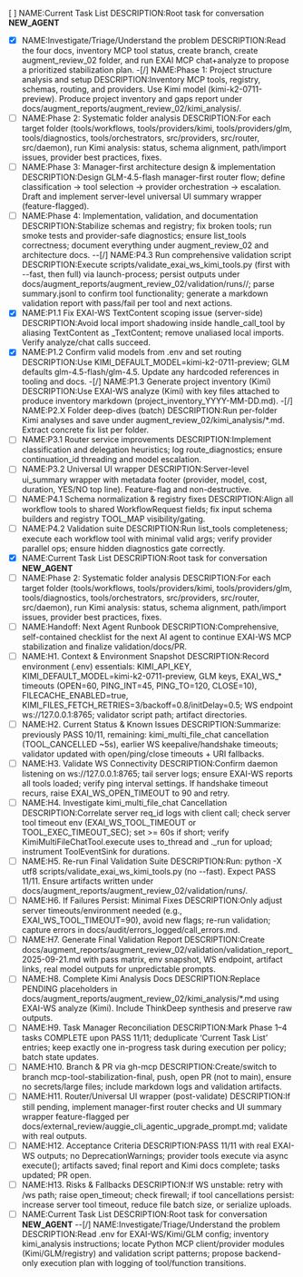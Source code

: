 [ ] NAME:Current Task List DESCRIPTION:Root task for conversation __NEW_AGENT__
-[x] NAME:Investigate/Triage/Understand the problem DESCRIPTION:Read the four docs, inventory MCP tool status, create branch, create augment_review_02 folder, and run EXAI MCP chat+analyze to propose a prioritized stabilization plan.
-[/] NAME:Phase 1: Project structure analysis and setup DESCRIPTION:Inventory MCP tools, registry, schemas, routing, and providers. Use Kimi model (kimi-k2-0711-preview). Produce project inventory and gaps report under docs/augment_reports/augment_review_02/kimi_analysis/.
-[ ] NAME:Phase 2: Systematic folder analysis DESCRIPTION:For each target folder (tools/workflows, tools/providers/kimi, tools/providers/glm, tools/diagnostics, tools/orchestrators, src/providers, src/router, src/daemon), run Kimi analysis: status, schema alignment, path/import issues, provider best practices, fixes.
-[ ] NAME:Phase 3: Manager-first architecture design & implementation DESCRIPTION:Design GLM-4.5-flash manager-first router flow; define classification → tool selection → provider orchestration → escalation. Draft and implement server-level universal UI summary wrapper (feature-flagged).
-[ ] NAME:Phase 4: Implementation, validation, and documentation DESCRIPTION:Stabilize schemas and registry; fix broken tools; run smoke tests and provider-safe diagnostics; ensure list_tools correctness; document everything under augment_review_02 and architecture docs.
--[/] NAME:P4.3 Run comprehensive validation script DESCRIPTION:Execute scripts/validate_exai_ws_kimi_tools.py (first with --fast, then full) via launch-process; persist outputs under docs/augment_reports/augment_review_02/validation/runs/<ts>/; parse summary.jsonl to confirm tool functionality; generate a markdown validation report with pass/fail per tool and next actions.
-[x] NAME:P1.1 Fix EXAI-WS TextContent scoping issue (server-side) DESCRIPTION:Avoid local import shadowing inside handle_call_tool by aliasing TextContent as _TextContent; remove unaliased local imports. Verify analyze/chat calls succeed.
-[x] NAME:P1.2 Confirm valid models from .env and set routing DESCRIPTION:Use KIMI_DEFAULT_MODEL=kimi-k2-0711-preview; GLM defaults glm-4.5-flash/glm-4.5. Update any hardcoded references in tooling and docs.
-[/] NAME:P1.3 Generate project inventory (Kimi) DESCRIPTION:Use EXAI-WS analyze (Kimi) with key files attached to produce inventory markdown (project_inventory_YYYY-MM-DD.md).
-[/] NAME:P2.X Folder deep-dives (batch) DESCRIPTION:Run per-folder Kimi analyses and save under augment_review_02/kimi_analysis/*.md. Extract concrete fix list per folder.
-[ ] NAME:P3.1 Router service improvements DESCRIPTION:Implement classification and delegation heuristics; log route_diagnostics; ensure continuation_id threading and model escalation.
-[ ] NAME:P3.2 Universal UI wrapper DESCRIPTION:Server-level ui_summary wrapper with metadata footer (provider, model, cost, duration, YES/NO top line). Feature-flag and non-destructive.
-[ ] NAME:P4.1 Schema normalization & registry fixes DESCRIPTION:Align all workflow tools to shared WorkflowRequest fields; fix input schema builders and registry TOOL_MAP visibility/gating.
-[ ] NAME:P4.2 Validation suite DESCRIPTION:Run list_tools completeness; execute each workflow tool with minimal valid args; verify provider parallel ops; ensure hidden diagnostics gate correctly.
-[x] NAME:Current Task List DESCRIPTION:Root task for conversation __NEW_AGENT__
-[ ] NAME:Phase 2: Systematic folder analysis DESCRIPTION:For each target folder (tools/workflows, tools/providers/kimi, tools/providers/glm, tools/diagnostics, tools/orchestrators, src/providers, src/router, src/daemon), run Kimi analysis: status, schema alignment, path/import issues, provider best practices, fixes.
-[ ] NAME:Handoff: Next Agent Runbook DESCRIPTION:Comprehensive, self-contained checklist for the next AI agent to continue EXAI-WS MCP stabilization and finalize validation/docs/PR.
-[ ] NAME:H1. Context & Environment Snapshot DESCRIPTION:Record environment (.env) essentials: KIMI_API_KEY, KIMI_DEFAULT_MODEL=kimi-k2-0711-preview, GLM keys, EXAI_WS_* timeouts (OPEN=60, PING_INT=45, PING_TO=120, CLOSE=10), FILECACHE_ENABLED=true, KIMI_FILES_FETCH_RETRIES=3/backoff=0.8/initDelay=0.5; WS endpoint ws://127.0.0.1:8765; validator script path; artifact directories.
-[ ] NAME:H2. Current Status & Known Issues DESCRIPTION:Summarize: previously PASS 10/11, remaining: kimi_multi_file_chat cancellation (TOOL_CANCELLED ~5s), earlier WS keepalive/handshake timeouts; validator updated with open/ping/close timeouts + URI fallbacks.
-[ ] NAME:H3. Validate WS Connectivity DESCRIPTION:Confirm daemon listening on ws://127.0.0.1:8765; tail server logs; ensure EXAI-WS reports all tools loaded; verify ping interval settings. If handshake timeout recurs, raise EXAI_WS_OPEN_TIMEOUT to 90 and retry.
-[ ] NAME:H4. Investigate kimi_multi_file_chat Cancellation DESCRIPTION:Correlate server req_id logs with client call; check server tool timeout env (EXAI_WS_TOOL_TIMEOUT or TOOL_EXEC_TIMEOUT_SEC); set >= 60s if short; verify KimiMultiFileChatTool.execute uses to_thread and ._run for upload; instrument ToolEventSink for durations.
-[ ] NAME:H5. Re-run Final Validation Suite DESCRIPTION:Run: python -X utf8 scripts/validate_exai_ws_kimi_tools.py (no --fast). Expect PASS 11/11. Ensure artifacts written under docs/augment_reports/augment_review_02/validation/runs/<ts>.
-[ ] NAME:H6. If Failures Persist: Minimal Fixes DESCRIPTION:Only adjust server timeouts/environment needed (e.g., EXAI_WS_TOOL_TIMEOUT=90), avoid new flags; re-run validation; capture errors in docs/audit/errors_logged/call_errors.md.
-[ ] NAME:H7. Generate Final Validation Report DESCRIPTION:Create docs/augment_reports/augment_review_02/validation/validation_report_2025-09-21.md with pass matrix, env snapshot, WS endpoint, artifact links, real model outputs for unpredictable prompts.
-[ ] NAME:H8. Complete Kimi Analysis Docs DESCRIPTION:Replace PENDING placeholders in docs/augment_reports/augment_review_02/kimi_analysis/*.md using EXAI-WS analyze (Kimi). Include ThinkDeep synthesis and preserve raw outputs.
-[ ] NAME:H9. Task Manager Reconciliation DESCRIPTION:Mark Phase 1–4 tasks COMPLETE upon PASS 11/11; deduplicate ‘Current Task List’ entries; keep exactly one in-progress task during execution per policy; batch state updates.
-[ ] NAME:H10. Branch & PR via gh-mcp DESCRIPTION:Create/switch to branch mcp-tool-stabilization-final, push, open PR (not to main), ensure no secrets/large files; include markdown logs and validation artifacts.
-[ ] NAME:H11. Router/Universal UI wrapper (post-validate) DESCRIPTION:If still pending, implement manager-first router checks and UI summary wrapper feature-flagged per docs/external_review/auggie_cli_agentic_upgrade_prompt.md; validate with real outputs.
-[ ] NAME:H12. Acceptance Criteria DESCRIPTION:PASS 11/11 with real EXAI-WS outputs; no DeprecationWarnings; provider tools execute via async execute(); artifacts saved; final report and Kimi docs complete; tasks updated; PR open.
-[ ] NAME:H13. Risks & Fallbacks DESCRIPTION:If WS unstable: retry with /ws path; raise open_timeout; check firewall; if tool cancellations persist: increase server tool timeout, reduce file batch size, or serialize uploads.
-[ ] NAME:Current Task List DESCRIPTION:Root task for conversation __NEW_AGENT__
--[/] NAME:Investigate/Triage/Understand the problem DESCRIPTION:Read .env for EXAI-WS/Kimi/GLM config; inventory kimi_analysis instructions; locate Python MCP client/provider modules (Kimi/GLM/registry) and validation script patterns; propose backend-only execution plan with logging of tool/function transitions.